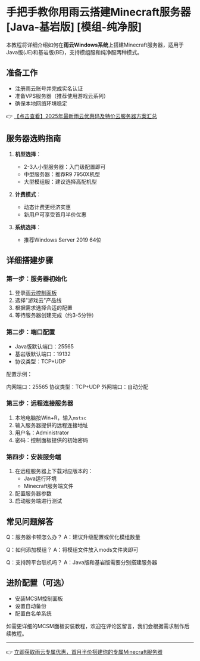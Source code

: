 # 手把手教你用雨云搭建Minecraft服务器 [Java-基岩版] [模组-纯净服]

本教程将详细介绍如何在**雨云Windows系统**上搭建Minecraft服务器，适用于Java版(JE)和基岩版(BE)，支持模组服和纯净服两种模式。

## 准备工作
- 注册雨云账号并完成实名认证
- 准备VPS服务器（推荐使用游戏云系列）
- 确保本地网络环境稳定

👉 [【点击查看】2025年最新雨云优惠码及特价云服务器方案汇总](https://bit.ly/RainYun)

## 服务器选购指南
1. **机型选择**：
   - 2-3人小型服务器：入门级配置即可
   - 中型服务器：推荐R9 7950X机型
   - 大型模组服：建议选择高配机型

2. **计费模式**：
   - 动态计费更经济实惠
   - 新用户可享受首月半价优惠

3. **系统选择**：
   - 推荐Windows Server 2019 64位

## 详细搭建步骤

### 第一步：服务器初始化
1. 登录[雨云控制面板](https://bit.ly/RainYun)
2. 选择"游戏云"产品线
3. 根据需求选择合适的配置
4. 等待服务器创建完成（约3-5分钟）

### 第二步：端口配置
- Java版默认端口：25565
- 基岩版默认端口：19132
- 协议类型：TCP+UDP

配置示例：

内网端口：25565
协议类型：TCP+UDP
外网端口：自动分配

### 第三步：远程连接服务器
1. 本地电脑按Win+R，输入`mstsc`
2. 输入服务器提供的远程连接地址
3. 用户名：Administrator
4. 密码：控制面板提供的初始密码

### 第四步：安装服务端
1. 在远程服务器上下载对应版本的：
   - Java运行环境
   - Minecraft服务端文件
2. 配置服务器参数
3. 启动服务端进行测试

## 常见问题解答
Q：服务器卡顿怎么办？
A：建议升级配置或优化模组数量

Q：如何添加模组？
A：将模组文件放入mods文件夹即可

Q：支持跨平台联机吗？
A：Java版和基岩版需要分别搭建服务器

## 进阶配置（可选）
- 安装MCSM控制面板
- 设置自动备份
- 配置白名单系统

如需更详细的MCSM面板安装教程，欢迎在评论区留言，我们会根据需求制作后续教程。

---

👉 [立即获取雨云专属优惠，首月半价搭建你的专属Minecraft服务器](https://bit.ly/RainYun)